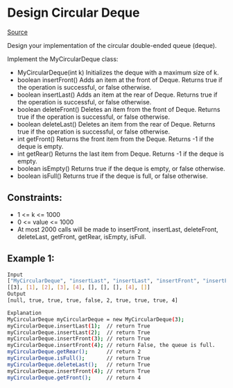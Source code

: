 # Design Circular Deque
[Source](https://leetcode.com/problems/design-circular-deque/)

Design your implementation of the circular double-ended queue (deque).

Implement the MyCircularDeque class:

 - MyCircularDeque(int k) Initializes the deque with a maximum size of k.
 - boolean insertFront() Adds an item at the front of Deque. Returns true if the operation is successful, or false otherwise.
 - boolean insertLast() Adds an item at the rear of Deque. Returns true if the operation is successful, or false otherwise.
 - boolean deleteFront() Deletes an item from the front of Deque. Returns true if the operation is successful, or false otherwise.
 - boolean deleteLast() Deletes an item from the rear of Deque. Returns true if the operation is successful, or false otherwise.
 - int getFront() Returns the front item from the Deque. Returns -1 if the deque is empty.
 - int getRear() Returns the last item from Deque. Returns -1 if the deque is empty.
 - boolean isEmpty() Returns true if the deque is empty, or false otherwise.
 - boolean isFull() Returns true if the deque is full, or false otherwise.

## Constraints:

 - 1 <= k <= 1000
 - 0 <= value <= 1000
 - At most 2000 calls will be made to insertFront, insertLast, deleteFront, deleteLast, getFront, getRear, isEmpty, isFull.

## Example 1:
```sh
Input
["MyCircularDeque", "insertLast", "insertLast", "insertFront", "insertFront", "getRear", "isFull", "deleteLast", "insertFront", "getFront"]
[[3], [1], [2], [3], [4], [], [], [], [4], []]
Output
[null, true, true, true, false, 2, true, true, true, 4]

Explanation
MyCircularDeque myCircularDeque = new MyCircularDeque(3);
myCircularDeque.insertLast(1);  // return True
myCircularDeque.insertLast(2);  // return True
myCircularDeque.insertFront(3); // return True
myCircularDeque.insertFront(4); // return False, the queue is full.
myCircularDeque.getRear();      // return 2
myCircularDeque.isFull();       // return True
myCircularDeque.deleteLast();   // return True
myCircularDeque.insertFront(4); // return True
myCircularDeque.getFront();     // return 4
```